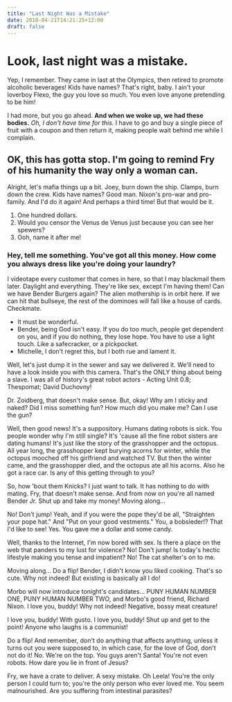 ```yaml
---
title: "Last Night Was a Mistake"
date: 2018-04-21T14:21:25+12:00
draft: false
---
```


# Look, last night was a mistake.

Yep, I remember. They came in last at the Olympics, then retired to promote alcoholic beverages! Kids have names? That's right, baby. I ain't your loverboy Flexo, the guy you love so much. You even love anyone pretending to be him!

I had more, but you go ahead. __And when we woke up, we had these bodies.__ *Oh, I don't have time for this.* I have to go and buy a single piece of fruit with a coupon and then return it, making people wait behind me while I complain.

## OK, this has gotta stop. I'm going to remind Fry of his humanity the way only a woman can.

Alright, let's mafia things up a bit. Joey, burn down the ship. Clamps, burn down the crew. Kids have names? Good man. Nixon's pro-war and pro-family. And I'd do it again! And perhaps a third time! But that would be it.

1. One hundred dollars.
2. Would you censor the Venus de Venus just because you can see her spewers?
3. Ooh, name it after me!

### Hey, tell me something. You've got all this money. How come you always dress like you're doing your laundry?

I videotape every customer that comes in here, so that I may blackmail them later. Daylight and everything. They're like sex, except I'm having them! Can we have Bender Burgers again? The alien mothership is in orbit here. If we can hit that bullseye, the rest of the dominoes will fall like a house of cards. Checkmate.

* It must be wonderful.
* Bender, being God isn't easy. If you do too much, people get dependent on you, and if you do nothing, they lose hope. You have to use a light touch. Like a safecracker, or a pickpocket.
* Michelle, I don't regret this, but I both rue and lament it.

Well, let's just dump it in the sewer and say we delivered it. We'll need to have a look inside you with this camera. That's the ONLY thing about being a slave. I was all of history's great robot actors - Acting Unit 0.8; Thespomat; David Duchovny!

Dr. Zoidberg, that doesn't make sense. But, okay! Why am I sticky and naked? Did I miss something fun? How much did you make me? Can I use the gun?

Well, then good news! It's a suppository. Humans dating robots is sick. You people wonder why I'm still single? It's 'cause all the fine robot sisters are dating humans! It's just like the story of the grasshopper and the octopus. All year long, the grasshopper kept burying acorns for winter, while the octopus mooched off his girlfriend and watched TV. But then the winter came, and the grasshopper died, and the octopus ate all his acorns. Also he got a race car. Is any of this getting through to you?

So, how 'bout them Knicks? I just want to talk. It has nothing to do with mating. Fry, that doesn't make sense. And from now on you're all named Bender Jr. Shut up and take my money! Moving along…

No! Don't jump! Yeah, and if you were the pope they'd be all, "Straighten your pope hat." And "Put on your good vestments." You, a bobsleder!? That I'd like to see! Yes. You gave me a dollar and some candy.

Well, thanks to the Internet, I'm now bored with sex. Is there a place on the web that panders to my lust for violence? No! Don't jump! Is today's hectic lifestyle making you tense and impatient? No! The cat shelter's on to me.

Moving along… Do a flip! Bender, I didn't know you liked cooking. That's so cute. Why not indeed! But existing is basically all I do!

Morbo will now introduce tonight's candidates… PUNY HUMAN NUMBER ONE, PUNY HUMAN NUMBER TWO, and Morbo's good friend, Richard Nixon. I love you, buddy! Why not indeed! Negative, bossy meat creature!

I love you, buddy! With gusto. I love you, buddy! Shut up and get to the point! Anyone who laughs is a communist!

Do a flip! And remember, don't do anything that affects anything, unless it turns out you were supposed to, in which case, for the love of God, don't not do it! No. We're on the top. You guys aren't Santa! You're not even robots. How dare you lie in front of Jesus?

Fry, we have a crate to deliver. A sexy mistake. Oh Leela! You're the only person I could turn to; you're the only person who ever loved me. You seem malnourished. Are you suffering from intestinal parasites?

